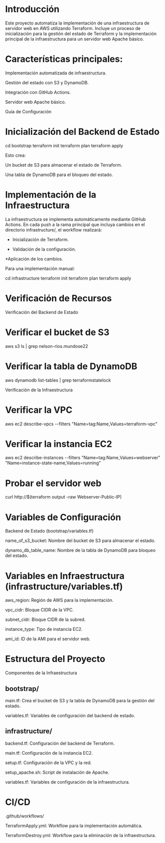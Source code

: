 # Introducción

Este proyecto automatiza la implementación de una infraestructura de servidor web en AWS utilizando Terraform. Incluye un proceso de inicialización para la gestión del estado de Terraform y la implementación principal de la infraestructura para un servidor web Apache básico.

# Características principales:

Implementación automatizada de infraestructura.

Gestión del estado con S3 y DynamoDB.

Integración con GitHub Actions.

Servidor web Apache básico.

Guía de Configuración

# Inicialización del Backend de Estado

cd bootstrap
terraform init
terraform plan
terraform apply

Esto crea:

Un bucket de S3 para almacenar el estado de Terraform.

Una tabla de DynamoDB para el bloqueo del estado.

# Implementación de la Infraestructura

La infraestructura se implementa automáticamente mediante GitHub Actions. En cada push a la rama principal que incluya cambios en el directorio infrastructure/, el workflow realizará:

* Inicialización de Terraform.

* Validación de la configuración.

*Aplicación de los cambios.

Para una implementación manual:

  cd infrastructure
  terraform init
  terraform plan
  terraform apply

# Verificación de Recursos

Verificación del Backend de Estado

# Verificar el bucket de S3
aws s3 ls | grep nelson-rios.mundose22

# Verificar la tabla de DynamoDB
aws dynamodb list-tables | grep terraformstatelock

Verificación de la Infraestructura

# Verificar la VPC
aws ec2 describe-vpcs --filters "Name=tag:Name,Values=terraform-vpc"

# Verificar la instancia EC2
aws ec2 describe-instances --filters "Name=tag:Name,Values=webserver" "Name=instance-state-name,Values=running"

# Probar el servidor web
curl http://$(terraform output -raw Webserver-Public-IP)

  # Variables de Configuración

  Backend de Estado (bootstrap/variables.tf)
  
  name_of_s3_bucket: Nombre del bucket de S3 para almacenar el estado.
  
  dynamo_db_table_name: Nombre de la tabla de DynamoDB para bloqueo del estado.
  
  # Variables en Infraestructura (infrastructure/variables.tf)
  
  aws_region: Región de AWS para la implementación.
  
  vpc_cidr: Bloque CIDR de la VPC.
  
  subnet_cidr: Bloque CIDR de la subred.
  
  instance_type: Tipo de instancia EC2.
  
  ami_id: ID de la AMI para el servidor web.
  
  # Estructura del Proyecto
  
  Componentes de la Infraestructura
  
  ## bootstrap/
  
  main.tf: Crea el bucket de S3 y la tabla de DynamoDB para la gestión del estado.
  
  variables.tf: Variables de configuración del backend de estado.
  
  ## infrastructure/
  
  backend.tf: Configuración del backend de Terraform.
  
  main.tf: Configuración de la instancia EC2.
  
  setup.tf: Configuración de la VPC y la red.
  
  setup_apache.sh: Script de instalación de Apache.
  
  variables.tf: Variables de configuración de la infraestructura.

  # CI/CD

  .github/workflows/
  
  TerraformApply.yml: Workflow para la implementación automática.
  
  TerraformDestroy.yml: Workflow para la eliminación de la infraestructura.


